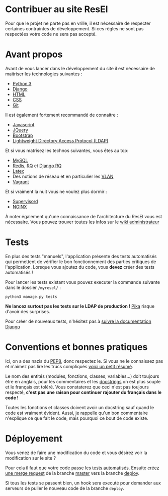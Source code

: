 Contribuer au site ResEl
========================


Pour que le projet ne parte pas en vrille, il est nécessaire de respecter
certaines contraintes de développement. Si ces règles ne sont pas respectées
votre code ne sera pas accepté.

# Avant propos
Avant de vous lancer dans le développement du site il est nécessaire de maitriser les technologies suivantes :
- [Python 3](https://docs.python.org/3/)
- [Django](https://www.djangoproject.com/)
- [HTML](https://developer.mozilla.org/fr/docs/Web/HTML)
- [CSS](https://developer.mozilla.org/fr/docs/Web/CSS)
- [Git](https://git-scm.com/)

Il est également fortement recommandé de connaitre :
- [Javascript](https://developer.mozilla.org/fr/docs/Web/Javascript)
- [JQuery](https://jquery.com/)
- [Bootstrap](https://getbootstrap.com/)
- [Lightweight Directory Access Protocol (LDAP)](https://fr.wikipedia.org/wiki/Lightweight_Directory_Access_Protocol)

Et si vous matrisez les technos suivantes, vous êtes au top:
- [MySQL](https://www.mysql.fr/)
- [Redis](https://redis.io/), [RQ](http://python-rq.org/) et [Django RQ](https://github.com/ui/django-rq)
- [Latex](https://www.latex-project.org/)
- Des notions de réseau et en particulier les [VLAN](https://en.wikipedia.org/wiki/Virtual_LAN)
- [Vagrant](https://www.vagrantup.com/)

Et si vraiment la nuit vous ne voulez plus dormir :
- [Supervisord](http://supervisord.org/)
- [NGINX](https://www.nginx.com/resources/wiki/)


À noter également qu'une connaissance de l'architecture du ResEl vous est nécessaire.
Vous pouvez trouver toutes les infos sur le [wiki administrateur](https://wiki.resel.fr)


# Tests
En plus des tests "manuels", l'application présente des tests automatisés qui permettent de vérifier le bon fonctionnement des parties critiques de l'application. Lorsque vous ajoutez du code, vous **devez** créer des tests automatisés ! 

Pour lancer les tests existant vous pouvez executer la commande suivante dans le dossier `/myresel/` :
```
python3 manage.py tests
```

**Ne lancez surtout pas les tests sur le LDAP de production !** [Pika](https://garbage.resel.fr/search/?q=putazizi) risque d'avoir des surprises.


Pour créer de nouveaux tests, n'hésitez pas à [suivre la documentation Django](https://docs.djangoproject.com/en/1.10/topics/testing/)


# Conventions et bonnes pratiques 
 
Ici, on a des nazis du [PEP8](https://www.python.org/dev/peps/pep-0008/), donc respectez le. Si vous ne le connaissez pas et n'aimez pas lire les trucs compliqués [voici un petit résumé](http://sametmax.com/le-pep8-en-resume/).
 
Le nom des entités (modules, fonctions, classes, variables...) doit toujours être en anglais, pour les commentaires et les [docstrings](https://www.python.org/dev/peps/pep-0257/) on est plus souple et le français est toléré. Vous constaterez que ceci n'est pas toujours respecté, **c'est pas une raison pour continuer rajouter du français dans le code !**
 
Toutes les fonctions et classes doivent avoir un docstring sauf quand le code est vraiment évident. Aussi, je rappelle qu'un bon commentaire n'explique ce que fait le code, mais pourquoi ce bout de code existe.


# Déployement

Vous venez de faire une modification du code et vous désirez voir la modification sur le site ? 

Pour cela il faut que votre code passe les [tests automatisés](https://git.resel.fr/resel/myresel/pipelines). Ensuite [créez une merge request](https://git.resel.fr/resel/myresel/merge_requests/new?merge_request[source_branch]=master&merge_request[source_project_id]=2&merge_request[target_branch]=deploy&merge_request[target_project_id]=2) de la branche [master](https://git.resel.fr/resel/myresel/tree/master) vers la branche [deploy](https://git.resel.fr/resel/myresel/tree/deploy).

Si tous les tests se passent bien, un hook sera executé pour demander aux serveurs de puller le nouveau code de la branche `deploy`. 

